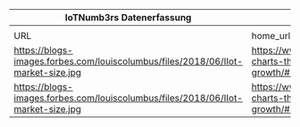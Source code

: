 |IoTNumb3rs Datenerfassung|||||||||||
| ---- | ---- | ---- | ---- | ---- | ---- | ---- | ---- | ---- | ---- | ---- |
||||||||||||
|URL|home_url|filename|device_class|device_count|market_class|market_volume|prognosis_year|publication_year|authorship_class|Dropbox folder|
|https://blogs-images.forbes.com/louiscolumbus/files/2018/06/IIot-market-size.jpg|https://www.forbes.com/sites/louiscolumbus/2018/06/06/10-charts-that-will-challenge-your-perspective-of-iots-growth/#51046d1c3ecc|file2_IIot-market-size.jpg|generic IoT||size|1.1E+11|2020|2018|Forbes Contributor|MariaMarg/20181125-1505|
|https://blogs-images.forbes.com/louiscolumbus/files/2018/06/IIot-market-size.jpg|https://www.forbes.com/sites/louiscolumbus/2018/06/06/10-charts-that-will-challenge-your-perspective-of-iots-growth/#51046d1c3ecc|file2_IIot-market-size.jpg|generic IoT||impact on global economy|1.42E+13|2030|2018|Forbes Contributor|MariaMarg/20181125-1505|
